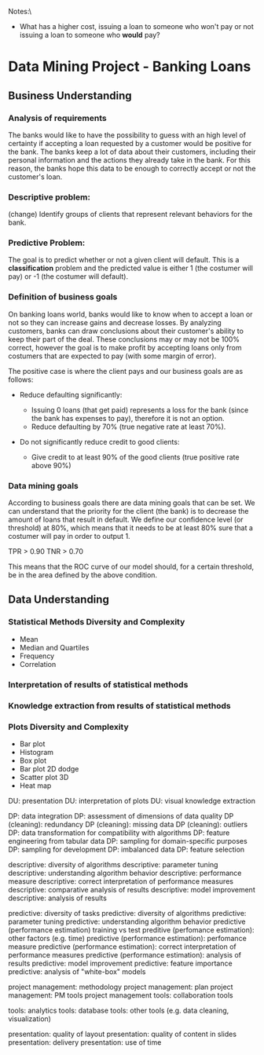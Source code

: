 Notes:\
- What has a higher cost, issuing a loan to someone who won't pay or not issuing a loan to someone who **would** pay? 

# Data Mining Project - Banking Loans

## Business Understanding

### Analysis of requirements

The banks would like to have the possibility to guess with an high level of certainty if accepting a loan requested by a customer would be positive for the bank. The banks keep a lot of data about their customers, including their personal information and the actions they already take in the bank. For this reason, the banks hope this data to be enough to correctly accept or not the customer's loan.

### Descriptive problem:
(change) Identify groups of clients that represent relevant behaviors for the bank.

### Predictive Problem:
The goal is to predict whether or not a given client will default. This is a **classification** problem and the predicted value is either 1 (the costumer will pay) or -1 (the costumer will default).



### Definition of business goals


On banking loans world, banks would like to know when to accept a loan or not so they can increase gains and decrease losses. By analyzing customers, banks can draw conclusions about their customer's ability to keep their part of the deal. These conclusions may or may not be 100% correct, however the goal is to make profit by accepting loans only from costumers that are expected to pay (with some margin of error). 

The positive case is where the client pays and our business goals are as follows:
- Reduce defaulting significantly:
    - Issuing 0 loans (that get paid) represents a loss for the bank (since the bank has expenses to pay), therefore it is not an option.
    - Reduce defaulting by 70% (true negative rate at least 70%). 

- Do not significantly reduce credit to good clients:
    - Give credit to at least 90% of the good clients (true positive rate above 90%)


### Data mining goals

According to business goals there are data mining goals that can be set. We can understand that the priority for the client (the bank) is to decrease the amount of loans that result in default. We define our confidence level (or threshold) at 80%, which means that it needs to be at least 80% sure that a costumer will pay in order to output 1.

<!--So that we can define a greater confidence interval at which loans should be accepted, let's say 80%. If the model is not at least 80% sure that the customer will pay the loan than the bank should refuse the loan. -->

<!-- With this strategy, it's hope to have the **precision** measure greater than the **recall** measure to fulfill the bank expectations about not accepting fallible loans. -->

TPR > 0.90
TNR > 0.70

This means that the ROC curve of our model should, for a certain threshold, be in the area defined by the above condition.




## Data Understanding

### Statistical Methods Diversity and Complexity

- Mean
- Median and Quartiles
- Frequency
- Correlation

### Interpretation of results of statistical methods

### Knowledge extraction from results of statistical methods

### Plots Diversity and Complexity

- Bar plot
- Histogram
- Box plot
- Bar plot 2D dodge
- Scatter plot 3D
- Heat map

DU: presentation
DU: interpretation of plots
DU: visual knowledge extraction

DP: data integration
DP: assessment of dimensions of data quality
DP (cleaning): redundancy
DP (cleaning): missing data
DP (cleaning): outliers
DP: data transformation for compatibility with algorithms
DP: feature engineering from tabular data
DP: sampling for domain-specific purposes
DP: sampling for development
DP: imbalanced data
DP: feature selection

descriptive: diversity of algorithms
descriptive: parameter tuning
descriptive: understanding algorithm behavior
descriptive: performance measure
descriptive: correct interpretation of performance measures
descriptive: comparative analysis of results
descriptive: model improvement
descriptive: analysis of results

predictive: diversity of tasks
predictive: diversity of algorithms
predictive: parameter tuning
predictive: understanding algorithm behavior
predictive (performance estimation) training vs test
preditive (perfomance estimation): other factors (e.g. time)
predictive (performance estimation): perfomance measure
predictive (performance estimation): correct interpretation of performance measures
predictive (performance estimation): analysis of results
predictive: model improvement
predictive: feature importance
predictive: analysis of "white-box" models

project management: methodology
project management: plan
project management: PM tools
project management tools: collaboration tools

tools: analytics
tools: database
tools: other tools (e.g. data cleaning, visualization)

presentation: quality of layout
presentation: quality of content in slides
presentation: delivery
presentation: use of time
